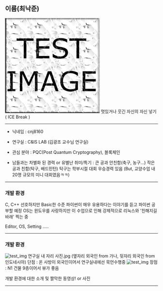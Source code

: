 ## 이름(최낙준)

![test_img](./images/test_img.jpg)
멋있거나 웃긴 자신의 자신 넣기( ICE Break )

---

 - 닉네임 : cnj8160

 - 연구실 : C&IS LAB (김광조 교수님 연구실)

 - 관심 분야 : PQC(Post Quantum Cryptography), 블록체인

 - 남들과는 차별화 된 경력 or 유별난 취미/특기 : 큰 공과 안친함(축구, 농구...) 작은 공과 친함(탁구, 배드민턴)
탁구는 학부시절 대회 우승경력 있음 (But, 교양수업 내 20명 규모의 미니 대회였음ㅋㅋ)


---

### 개발 환경

C, C++ 선호하지만 Basic한 수준
파이썬이 매우 유용하다는 이야기를 듣고 파이썬 공부할 예정
OS는 윈도우를 사랑하지만 이 수업으로 인해 강제적으로 리눅스와 '친해지길 바래' 찍는 중

Editor, OS, Setting .....


---

### 개발 환경

![test_img](.images/test_img.jpg)
연구실 내 자리 사진.jpg (옆자리 외국인 from 가나, 뒷자리 외국인 from 인도네시아)
단점 : 온 사방이 외국인이어서 연구실내에선 묵언수행중
![test_img](.images/test_img.jpg)
장점 : N1 건물 9층이어서 뷰가 좋음

개발 환경에 대한 소개 및 짤막한 동영상! or 사진

---
